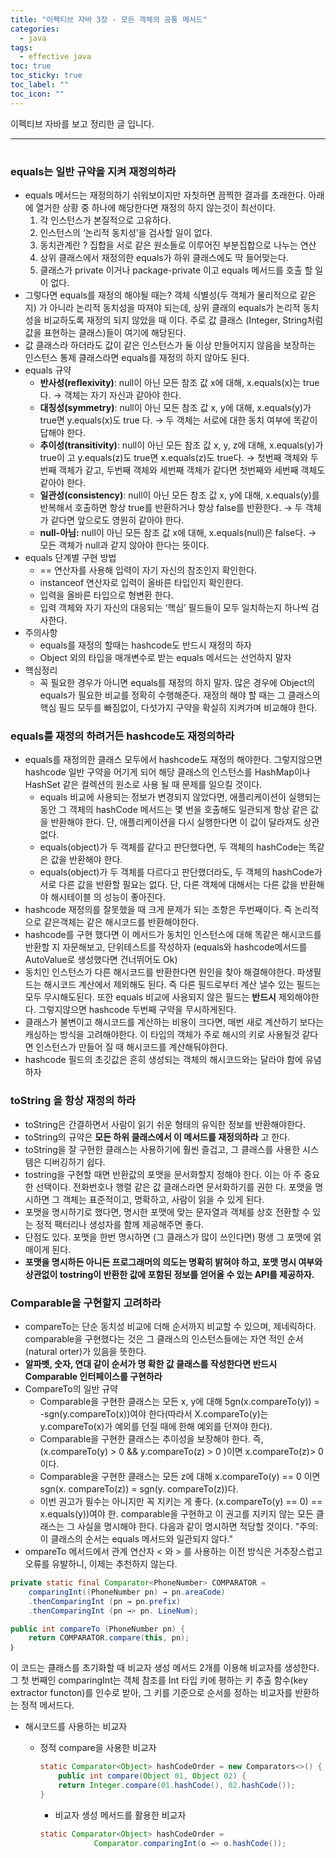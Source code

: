 ```yaml
---
title: "이펙티브 자바 3장 - 모든 객체의 공통 메서드"
categories:
  - java
tags:
  - effective java
toc: true
toc_sticky: true
toc_label: ""
toc_icon: ""
---
```


이펙티브 자바를 보고 정리한 글 입니다. 

---
# 

### equals는 일반 규약을 지켜 재정의하라

- equals 메서드는 재정의하기 쉬워보이지만 자칫하면 끔찍한 결과를 초래한다.
  아래에 열거한 상황 중 하나에 해당한다면 재정의 하지 않는것이 최선이다.
  1. 각 인스턴스가 본질적으로 고유하다.
  2. 인스턴스의 ‘논리적 동치성’을 검사할 일이 없다.
    1. 동치관계란 ? 집합을 서로 같은 원소들로 이루어진 부분집합으로 나누는 연산
  3. 상위 클래스에서 재정의한 equals가 하위 클래스에도 딱 들어맞는다.
  4. 클래스가 private 이거나 package-private 이고 equals 메서드를 호출 할 일이 없다.
- 그렇다면 equals를 재정의 해야될 때는?
  객체 식별성(두 객체가 물리적으로 같은지) 가 아니라 논리적 동치성을 따져야 되는데, 상위 클래의 equals가 논리적 동치성을 비교하도록 재정의 되지 않았을 때 이다.
  주로 값 클래스 (Integer, String처럼 값을 표현하는 클래스)들이 여기에 해당된다.
- 값 클래스라 하더라도 값이 같은 인스턴스가 둘 이상 만들어지지 않음을 보장하는 인스턴스 통제 클래스라면 equals를 재정의 하지 않아도 된다.
- equals 규약
  - **반사성(reflexivity)**: null이 아닌 모든 참조 값 x에 대해, x.equals(x)는 true다.
    → 객체는 자기 자신과 같아야 한다.
  - **대칭성(symmetry)**: null이 아닌 모든 참조 값 x, y에 대해, x.equals(y)가 true면
    y.equals(x)도 true 다. → 두 객체는 서로에 대한 동치 여부에 똑같이 답해야 한다.
  - **추이성(transitivity)**: null이 아닌 모든 참조 값 x, y, z에 대해, x.equals(y)가 true이 고 y.equals(z)도 true면 x.equals(z)도 true다. → 첫번째 객체와 두번째 객체가 같고, 두번째 객체와 세번째 객체가 같다면 첫번째와 세번째 객체도 같아야 한다.
  - **일관성(consistency)**: null이 아닌 모든 참조 값 x, y에 대해, x.equals(y)를 반복해서 호출하면 항상 true를 반환하거나 항상 false를 반환한다. → 두 객체가 같다면 앞으로도 영원히 같아야 한다.
  - **null-아님:** null이 아닌 모든 참조 값 x에 대해, x.equals(null)은 false다. → 모든 객체가 null과 같지 않아야 한다는 뜻이다.
- equals 단계별 구현 방법
  - == 연산자를 사용해 입력이 자기 자신의 참조인지 확인한다.
  - instanceof 연산자로 입력이 올바른 타입인지 확인한다.
  - 입력을 올바른 타입으로 형변환 한다.
  - 입력 객체와 자기 자신의 대응되는 ‘핵심’ 필드들이 모두 일치하는지 하나씩 검사한다.
- 주의사항
  - equals를 재정의 할때는 hashcode도 반드시 재정의 하자
  - Object 외의 타입을 매개변수로 받는 equals 메서드는 선언하지 말자
- 핵심정리
  - 꼭 필요한 경우가 아니면 equals를 재정의 하지 말자. 많은 경우에 Object의 equals가 필요한 비교를 정확히 수행해준다. 재정의 해야 할 때는 그 클래스의 핵심 필드 모두를 빠짐없이, 다섯가지 구약을 확실히 지켜가며 비교해야 한다.

### equals를 재정의 하려거든 hashcode도 재정의하라

- equals를 재정의한 클래스 모두에서 hashcode도 재정의 해야한다. 그렇지않으면 hashcode 일반 구약을 어기게 되어 해당 클래스의 인스턴스를 HashMap이나 HashSet 같은 컬렉션의 원소로 사용 될 때 문제를 일으킬 것이다.
  - equals 비교에 사용되는 정보가 변경되지 않았다면, 애플리케이션이 실행되는 동안 그 객체의 hashCode 메서드는 몇 번을 호출해도 일관되게 항상 같은 값을 반환해야 한다.
    단, 애플리케이션을 다시 실행한다면 이 값이 달라져도 상관없다.
  - equals(object)가 두 객체를 같다고 판단했다면, 두 객체의 hashCode는 똑같은 값을 반환해야 한다.
  - equals(object)가 두 객체를 다르다고 판단했더라도, 두 객체의 hashCode가 서로 다른 값을 반환할 필요는 없다. 단, 다른 객체에 대해서는 다른 값을 반환해야 해시테이블 의 성능이 좋아진다.
- hashcode 재정의를 잘못했을 때 크게 문제가 되는 조항은 두번째이다. 즉 논리적으로 같은객체는 같은 해시코드를 반환해야한다.
- hashcode를 구현 했다면 이 메서드가 동치인 인스턴스에 대해 똑같은 해시코드를 반환할 지 자문해보고, 단위테스트를 작성하자 (equals와 hashcode메서드를 AutoValue로 생성했다면 건너뛰어도 Ok)
- 동치인 인스턴스가 다른 해시코드를 반환한다면 원인을 찾아 해결해야한다.
  파생필드는 해시코드 계산에서 제외해도 된다. 즉 다른 필드로부터 계산 낼수 있는 필드는 모두 무시해도된다.
  또한 equals 비교에 사용되지 않은 필드는 **반드시** 제외해야한다. 그렇지않으면 hashcode 두번째 구약을 무시하게된다.
- 클래스가 불변이고 해시코드를 계산하는 비용이 크다면, 매번 새로 계산하기 보다는 캐싱하는 방식을 고려해야한다. 이 타입의 객체가 주로 해시의 키로 사용될것 같다면 인스턴스가 만들어 질 때 해시코드를 계산해둬야한다.
- hashcode 필드의 초깃값은 흔히 생성되는 객체의 해시코드와는 달라야 함에 유념하자

### toString 을 항상 재정의 하라

- toString은 간결하면서 사람이 읽기 쉬운 형태의 유익한 정보를 반환해야한다.
- toString의 규약은 **모든 하위 클래스에서 이 메서드를 재정의하라** 고 한다.
- toString을 잘 구현한 클래스는 사용하기에 훨씬 즐겁고, 그 클래스를 사용한 시스템은 디버깅하기 쉽다.
- tostring을 구현할 때면 반환값의 포맷을 문서화할지 정해야 한다. 이는 아 주 중요한 선택이다. 전화번호나 행렬 같은 값 클래스라면 문서화하기를 권한 다. 포맷을 명시하면 그 객체는 표준적이고, 명확하고, 사람이 읽을 수 있게 된다.
- 포맷을 명시하기로 했다면, 명시한 포맷에 맞는 문자열과 객체를 상호 전환할 수 있는 정적 팩터리나 생성자를 함께 제공해주면 좋다.
- 단점도 있다. 포맷을 한번 명시하면 (그 클래스가 많이 쓰인다면) 평생 그 포맷에 얽매이게 된다.
- **포맷을 명시하든 아니든 프로그래머의 의도는 명확히 밝혀야 하고, 포맷 명시 여부와 상관없이 tostring이 반환한 값에 포함된 정보를 얻어올 수 있는 API를 제공하자.**

### Comparable을 구현할지 고려하라

- compareTo는 단순 동치성 비교에 더해 순서까지 비교할 수 있으며, 제네릭하다. comparable을 구현했다는 것은 그 클래스의 인스턴스들에는 자연 적인 순서(natural orter)가 있음을 뜻한다.
- **알파벳, 숫자, 연대 같이 순서가 명 확한 값 클래스를 작성한다면 반드시 Comparable 인터페이스를 구현하라**
- CompareTo의 일반 규약
  - Comparable을 구현한 클래스는 모든 x, y에 대해 5gn(x.compareTo(y)) = -sgn(y.compareTo(x))여야 한다(따라서 X.compareTo(y)는 y.compareTo(x)가 예외를 던질 때에 한해 예외를 던져야 한다).
  - Comparable을 구현한 클래스는 추이성을 보장해야 한다. 즉, (x.compareTo(y) > 0 && y.compareTo(z) > 0 )이면 x.compareTo(z)> 0이다.
  - Comparable을 구현한 클래스는 모든 z에 대해 x.compareTo(y) == 0 이면 sgn(x.
    compareTo(z)) = sgn(y. compareTo(z))다.
  - 이번 권고가 필수는 아니지만 꼭 지키는 게 좋다. (x.compareTo(y) == 0) == x.equals(y))여야 한. comparable을 구현하고 이 권고를 지키지 않는 모든 클래스는 그 사실을 명시해야 한다. 다음과 같이 명시하면 적당할 것이다.
    "주의: 이 클래스의 순서는 equals 메서드와 일관되지 않다."
- ompareTo 메서드에서 관계 연산자 < 와 > 를 사용하는 이전 방식은 거추장스럽고 오류를 유발하니, 이제는 추천하지 않는다.

```java
private static final Comparator<PhoneNumber> COMPARATOR = 
	comparingInt((PhoneNumber pn) → pn.areaCode)
	.thenComparingInt (pn → pn.prefix)
	.thenComparingInt (pn →> pn. LineNum);

public int compareTo (PhoneNumber pn) {
	return COMPARATOR.compare(this, pn);
｝
```

이 코드는 클래스를 초기화할 때 비교자 생성 메서드 2개를 이용해 비교자를 생성한다. 그 첫 번째인 comparingInt는 객체 참조를 Int 타입 키에 평하는 키 추출 함수(key extractor functon)를 인수로 받아, 그 키를 기준으로 순서를 정하는 비교자를 반환하는 정적 메서드다.

- 해시코드를 사용하는 비교자
  - 정적 compare을 사용한 비교자

    ```java
    static Comparator<Object> hashCodeOrder = new Comparators<>() {
    	public int compare(Object 01, Object 02) {
    	return Integer.compare(01.hashCode(), 02.hashCode());
    }
    ```
    - 비교자 생성 메서드를 활용한 비교자

    ```java
    static Comparator<Object> hashCodeOrder =
				Comparator.comparingInt(o →> o.hashCode());
    ```

